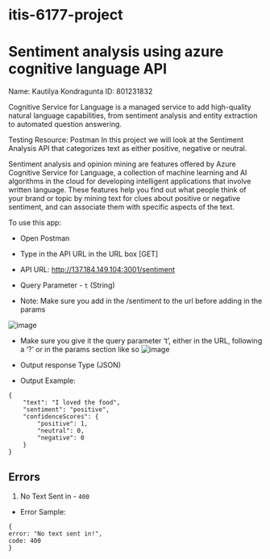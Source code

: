 # itis-6177-project
# Sentiment analysis using azure cognitive language API

Name: Kautilya Kondragunta
ID: 801231832

Cognitive Service for Language is a managed service to add high-quality natural language capabilities, from sentiment analysis and entity extraction to automated question answering. 

Testing Resource: Postman
In this project we will look at the Sentiment Analysis API that categorizes text as either positive, negative or neutral.

Sentiment analysis and opinion mining are features offered by Azure Cognitive Service for Language, a collection of machine learning and AI algorithms in the cloud for developing intelligent applications that involve written language. These features help you find out what people think of your brand or topic by mining text for clues about positive or negative sentiment, and can associate them with specific aspects of the text.

To use this app:
- Open Postman
- Type in the API URL in the URL box [GET]


- API URL: http://137.184.149.104:3001/sentiment
- Query Parameter - `t` (String)

- Note: Make sure you add in the /sentiment to the url before adding in the params


![image](https://user-images.githubusercontent.com/28112225/208474578-6cc56398-0fc7-4deb-b6bc-2e1f6bb22166.png)

- Make sure you give it the query parameter ‘t’, either in the URL, following a ‘?’ or in the params section like so
![image](https://user-images.githubusercontent.com/28112225/208479400-4d449398-f842-4fbf-afda-2926d6555ad7.png)

- Output response Type (JSON)
- Output Example:

```
{
    "text": "I loved the food",
    "sentiment": "positive",
    "confidenceScores": {
        "positive": 1,
        "neutral": 0,
        "negative": 0
    }
}
```


## Errors

1. No Text Sent in - `400`
- Error Sample: 
```
{
error: "No text sent in!",
code: 400
}
```
